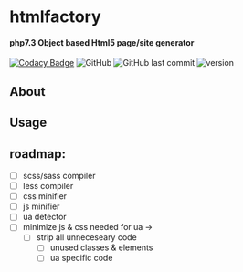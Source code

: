 # htmlfactory
#### php7.3 Object based Html5 page/site generator
[![Codacy Badge](https://api.codacy.com/project/badge/Grade/44c2faebd36941f7abc436f0919c9354)](https://www.codacy.com/manual/pegasus.ict/htmlfactory?utm_source=github.com&amp;utm_medium=referral&amp;utm_content=pegasusict/htmlfactory&amp;utm_campaign=Badge_Grade)
![GitHub](https://img.shields.io/github/license/pegasusict/htmlfactory)
![GitHub last commit](https://img.shields.io/github/last-commit/pegasusict/htmlfactory)
![version](https://img.shields.io/badge/version-v0.0.0--DEV-red)
## About

## Usage


## roadmap:
- [ ] scss/sass compiler
- [ ] less compiler
- [ ] css minifier
- [ ] js minifier
- [ ] ua detector
- [ ] minimize js & css needed for ua ->
  - [ ] strip all unneceseary code
    - [ ] unused classes & elements
    - [ ] ua specific code